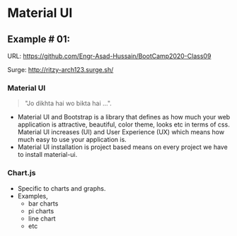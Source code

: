 # Material UI

## Example # 01:
URL: https://github.com/Engr-Asad-Hussain/BootCamp2020-Class09

Surge: http://ritzy-arch123.surge.sh/


### Material UI
> "Jo dikhta hai wo bikta hai ...".
- Material UI and Bootstrap is a library that defines as how much your web application is attractive, beautiful, color theme, looks etc in terms of css. Material UI increases (UI) and User Experience (UX) which means how much easy to use your application is. 
- Material UI installation is project based means on every project we have to install material-ui.


### Chart.js
- Specific to charts and graphs.
- Examples,
  - bar charts
  - pi charts
  - line chart
  - etc